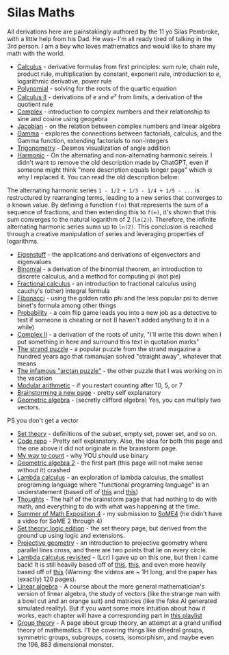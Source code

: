 # Silas Maths

All derivations here are painstakingly authored by the $11$ yo Silas Pembroke, with a little help from his Dad. He was- I'm all ready tired of talking in the $3$rd person. I am a boy who loves mathematics and would like to share my math with the world.

* [Calculus](derivatives.md) - derivative formulas from first principles:
sum rule, chain rule, product rule, multiplication by constant, exponent rule, introduction to $e$, logarithmic derivative, power rule
* [Polynomial](polynomial.md) - solving for the roots of the quartic equation
* [Calculus II](calculus_2.md) - derivations of $e$ and $e^x$ from limits, a derivation of the quotient rule
* [Complex](complex.md) - introduction to complex numbers and their relationship to sine and cosine using geogebra
* [Jacobian](jacobian.md) - on the relation between complex numbers and linear algebra
* [Gamma](gamma.md) - explores the connections between factorials, calculus, and the Gamma function, extending factorials to non-integers
* [Trigonometry](trigonometry.md) - Desmos visualization of angle addition
* [Harmonic](harmonic.md) - On the alternating and non-alternating harmonic seireis. I didn't want to remove the old description made by ChatGPT, even if someone might think "more description equals longer page" which is why I replaced it. You can read the old description below:

The alternating harmonic series `1 - 1/2 + 1/3 - 1/4 + 1/5 - ...` is restructured by rearranging terms, leading to a new series that converges to a known value. By defining a function `f(n)` that represents the sum of a sequence of fractions, and then extending this to `f(∞)`, it's shown that this sum converges to the natural logarithm of 2 (`ln(2)`). Therefore, the infinite alternating harmonic series sums up to `ln(2)`. This conclusion is reached through a creative manipulation of series and leveraging properties of logarithms.

* [Eigenstuff](eigen.md) - the applications and derivations of eigenvectors and eigenvalues
* [Binomial](binomial.md) - a derivation of the binomial theorem, an introduction to discrete calculus, and a method for computing pi (not pie)
* [Fractional calculus](fractional_calculas.md) - an introduction to fractional calculus using cauchy's (other) integral formula
* [Fibonacci](fibbonacci.md) - using the golden ratio phi and the less popular psi to derive binet's formula among other things
* [Probability](probability.md) - a coin flip game leads you into a new job as a detective to test if someone is cheating or not (I haven't added anything to it in a while)
* [Complex II](complex_2.md) - a derivation of the roots of unity, "I'll write this down when I put something in here and surround this text in quotation marks"
* [The strand puzzle](the_strand_puzzle.md) - a popular puzzle from the strand magazine a hundred years ago that ramanujan solved "straight away", whatever that means
* [The infamous "arctan puzzle"](arctan.md) - the other puzzle that I was working on in the vacation
* [Modular arithmetic](mod.md) - if you restart counting after $10$, $5$, or $7$
* [Brainstorming a new page](brainstorm.md) - pretty self explanatory
* [Geometric algebra](geometric_algebra.md) - (secretly clifford algebra) Yes, you can multiply two vectors.

PS you don't get a vector

* [Set theory](set_theory.md) - definitions of the subset, empty set, power set, and so on.
* [Code repo](actual_repo.md) - Pretty self explanatory. Also, the idea for both this page and the one above it did not originate in the brainstorm page.
* [My way to count](binary.md) - why YOU should use binary
* [Geometric algebra 2](geometric_algebra_2.md) - the first part (this page will not make sense without it) crashed
* [Lambda calculus](lambda.md) - an exploration of lambda calculus, the smallest programing language where "functional programing language" is an understatement (based off of [this](https://www.youtube.com/watch?v=3VQ382QG-y4) and [this](https://www.youtube.com/watch?v=pAnLQ9jwN-E))
* [Thoughts](rand.md) - The half of the brainstorm page that had nothing to do with math, and everything to do with what was happening at the time.
* [Summer of Math Exposition 4](some4.md) - my submission to [SoME4](https://www.youtube.com/watch?v=ojjzXyQCzso) (he didn't have a video for SoME $2$ through $4$)
* [Set theory: logic edition](logic.md) - the set theory page, but derived from the ground up using logic and extensions.
* [Projective geometry](projective_geometry.md) - an introduction to projective geometry where parallel lines cross, and there are two points that lie on every circle.
* [Lambda calculus revisited](lcr.md) - (Lcr) I gave up on this one, but then I came back! It is still heavily based off of [this](https://www.youtube.com/watch?v=3VQ382QG-y4), [this](https://www.youtube.com/watch?v=pAnLQ9jwN-E), and even more heavily based off of [this](https://arxiv.org/pdf/0804.3434) (Warning: the videos are ~ $1 \text{H}$ long, and the paper has (exactly) $120$ pages).
* [Linear algebra](linear.md) - A course about the more general mathematician's version of linear algebra, the study of vectors (like the strange man with a bowl cut and an orange suit) and matrices (like the fake AI generated simulated reality). But if you want some more intuition about how it works, each chapter will have a corresponding part in [this playlist](https://www.youtube.com/playlist?list=PLZHQObOWTQDPD3MizzM2xVFitgF8hE_ab)
* [Group theory](group_theory.md) - A page about group theory, an attempt at a grand unified theory of mathematics. I'll be covering things like dihedral groups, symmetric groups, subgroups, cosets, isomorphism, and maybe even the $196,883$ dimensional monster.

